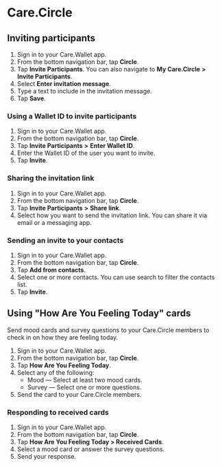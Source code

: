 # Care.Circle

## Inviting participants

1. Sign in to your Care.Wallet app.
2. From the bottom navigation bar, tap **Circle**.
3. Tap **Invite Participants**. You can also navigate to **My Care.Circle** **>** **Invite Participants**.
4. Select **Enter invitation message**.
5. Type a text to include in the invitation message.
6. Tap **Save**.&#x20;

### Using a Wallet ID to invite participants

1. Sign in to your Care.Wallet app.
2. From the bottom navigation bar, tap **Circle**.
3. Tap **Invite Participants** **>** **Enter Wallet ID**.
4. Enter the Wallet ID of the user you want to invite.
5. Tap **Invite**.

### Sharing the invitation link

1. Sign in to your Care.Wallet app.
2. From the bottom navigation bar, tap **Circle**.
3. Tap **Invite Participants** **>** **Share link**.
4. Select how you want to send the invitation link. You can share it via email or a messaging app.

### Sending an invite to your contacts

1. Sign in to your Care.Wallet app.
2. From the bottom navigation bar, tap **Circle**.
3. Tap **Add from contacts**.
4. Select one or more contacts. You can use search to filter the contacts list.
5. Tap **Invite**.

## Using "How Are You Feeling Today" cards

Send mood cards and survey questions to your Care.Circle members to check in on how they are feeling today.

1. Sign in to your Care.Wallet app.
2. From the bottom navigation bar, tap **Circle**.
3. Tap **How Are You Feeling Today**.
4. Select any of the following:
   * Mood — Select at least two mood cards.
   * Survey — Select one or more questions.
5. Send the card to your Care.Circle members.

### Responding to received cards

1. Sign in to your Care.Wallet app.
2. From the bottom navigation bar, tap **Circle**.
3. Tap **How Are You Feeling Today > Received Cards**.
4. Select a mood card or answer the survey questions.
5. Send your response.

